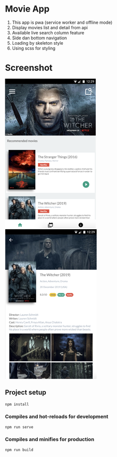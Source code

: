 # Movie App
1. This app is pwa (service worker and offline mode)
2. Display movies list and detail from api
3. Available live search column feature
4. Side dan bottom navigation
5. Loading by skeleton style
6. Using scss for styling

# Screenshot

![alt_text](images/home-page.png)
![alt_text](images/detail-page.png)

## Project setup
```
npm install
```

### Compiles and hot-reloads for development
```
npm run serve
```

### Compiles and minifies for production
```
npm run build
```

